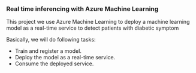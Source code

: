 ### Real time inferencing with Azure Machine Learning
This project we use Azure Machine Learning to deploy a machine learning model as a real-time service to detect patients with diabetic symptom

Basically, we will do following tasks:
- Train and register a model.
- Deploy the model as a real-time service.
- Consume the deployed service.

